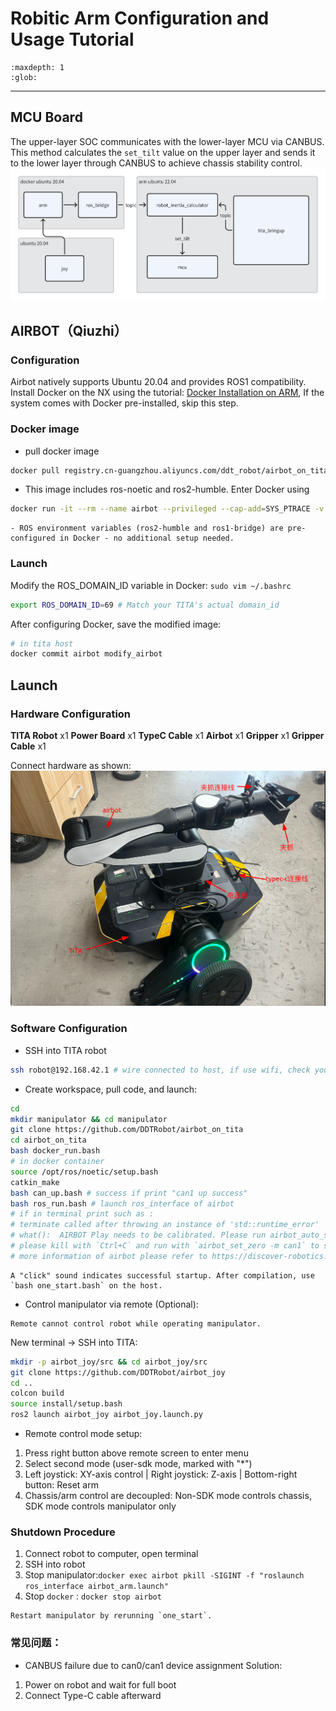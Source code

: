 # Robitic Arm Configuration and Usage Tutorial
```{toctree}
:maxdepth: 1
:glob:
```
------

## MCU Board
The upper-layer SOC communicates with the lower-layer MCU via CANBUS. This method calculates the `set_tilt` value on the upper layer and sends it to the lower layer through CANBUS to achieve chassis stability control.
![arm1](../_static/arm1.png)

## AIRBOT（Qiuzhi）
### Configuration
Airbot natively supports Ubuntu 20.04 and provides ROS1 compatibility. Install Docker on the NX using the tutorial: [Docker Installation on ARM](docker_on_arm.md), If the system comes with Docker pre-installed, skip this step.

### Docker image
- pull docker image
```bash
docker pull registry.cn-guangzhou.aliyuncs.com/ddt_robot/airbot_on_tita:v1.0
```
- This image includes ros-noetic and ros2-humble. Enter Docker using
```bash
docker run -it --rm --name airbot --privileged --cap-add=SYS_PTRACE -v $HOME/.ssh:/root/.ssh --network=host -v ~/manipulator:/workspace --workdir /workspace registry.cn-guangzhou.aliyuncs.com/ddt_robot/airbot_on_tita:v1.0 /bin/bash
```
```{note}
- ROS environment variables (ros2-humble and ros1-bridge) are pre-configured in Docker - no additional setup needed.
```
### Launch
Modify the ROS_DOMAIN_ID variable in Docker:
`sudo vim ~/.bashrc`
```bash
export ROS_DOMAIN_ID=69 # Match your TITA's actual domain_id
```
After configuring Docker, save the modified image:
``` bash
# in tita host
docker commit airbot modify_airbot
```

## Launch
### Hardware Configuration

**TITA Robot** x1
**Power Board** x1
**TypeC Cable** x1
**Airbot** x1
**Gripper** x1
**Gripper Cable** x1

Connect hardware as shown:
![arm2](../_static/arm2.png)
### Software Configuration
- SSH into TITA robot
```bash
ssh robot@192.168.42.1 # wire connected to host, if use wifi, check your tita ip address 
```
- Create workspace, pull code, and launch:
```bash
cd 
mkdir manipulator && cd manipulator
git clone https://github.com/DDTRobot/airbot_on_tita
cd airbot_on_tita
bash docker_run.bash
# in docker container
source /opt/ros/noetic/setup.bash
catkin_make
bash can_up.bash # success if print "can1 up success"
bash ros_run.bash # launch ros_interface of airbot
# if in terminal print such as : 
# terminate called after throwing an instance of 'std::runtime_error'
# what():  AIRBOT Play needs to be calibrated. Please run airbot_auto_set_zero or airbot_set_zero
# please kill with `Ctrl+C` and run with `airbot_set_zero -m can1` to set arm to zero position
# more information of airbot please refer to https://discover-robotics.github.io/docs/latest/AIRBOT-Play/tutorials/env/
```
```{note}
A "click" sound indicates successful startup. After compilation, use `bash one_start.bash` on the host.
```
- Control manipulator via remote (Optional):
```{note}
Remote cannot control robot while operating manipulator.
```
New terminal → SSH into TITA:
```bash
mkdir -p airbot_joy/src && cd airbot_joy/src
git clone https://github.com/DDTRobot/airbot_joy
cd ..
colcon build 
source install/setup.bash
ros2 launch airbot_joy airbot_joy.launch.py
```
- Remote control mode setup:
1. Press right button above remote screen to enter menu
2. Select second mode (user-sdk mode, marked with "*")
3. Left joystick: XY-axis control | Right joystick: Z-axis | Bottom-right button: Reset arm
4. Chassis/arm control are decoupled: Non-SDK mode controls chassis, SDK mode controls manipulator only

### Shutdown Procedure
1. Connect robot to computer, open terminal
2. SSH into robot
3. Stop manipulator:`docker exec airbot pkill -SIGINT -f "roslaunch ros_interface airbot_arm.launch"`
4. Stop `docker` : `docker stop airbot`
```{note}
Restart manipulator by rerunning `one_start`.
```

### 常见问题：
- CANBUS failure due to can0/can1 device assignment
Solution:
1. Power on robot and wait for full boot
2. Connect Type-C cable afterward